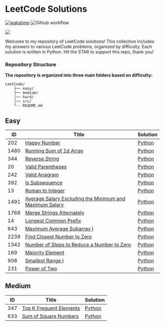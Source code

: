 # LeetCode Solutions

[![wakatime](https://wakatime.com/badge/github/Mo-Shakib/LeetCode.svg)](https://wakatime.com/badge/github/Mo-Shakib/LeetCode) ![Gihtub workflow](https://github.com/Mo-Shakib/LeetCode/actions/workflows/Readme-automation.yml/badge.svg)

<a href="https://leetcode.com/Mo-Shakib"><img src="https://leetcode.card.workers.dev/Mo-Shakib?theme=dark&font=baloo&extension=null&border=0.2"></a>

Welcome to my repository of LeetCode solutions! This collection includes my answers to various LeetCode problems, organized by difficulty. Each solution is written in Python. Hit the STAR to support this repo, thank you!

### Repository Structure
**The repository is organized into three main folders based on difficulty:**

```
LeetCode/
    ├── easy/
    ├── medium/
    |── hard/
    |── src/
    └-- README.md
```



## Easy

| ID |              Title                 | Solution |
|----|------------------------------------|----------|
| 202 | [Happy Number](https://leetcode.com/problems/happy-number/description/) | [Python](src/202-happy-number.md) |
| 1480 | [Running Sum of 1d Array](https://leetcode.com/problems/running-sum-of-1d-array/description/) | [Python](src/1480-running-sum-of-1-d-array.md) |
| 344 | [Reverse String](https://leetcode.com/problems/reverse-string/description/) | [Python](src/344-reverse-string.md) |
| 20 | [Valid Parentheses](https://leetcode.com/problems/valid-parentheses/description/) | [Python](src/20-valid-parentheses.md) |
| 242 | [Valid Anagram](https://leetcode.com/problems/valid-anagram/description/) | [Python](src/242-valid-anagram.md) |
| 392 | [Is Subsequence](https://leetcode.com/problems/is-subsequence/description/) | [Python](src/392-is-subsequence.md) |
| 13 | [Roman to Integer](https://leetcode.com/problems/roman-to-integer/description/) | [Python](src/13-roman-to-integer.md) |
| 1491 | [Average Salary Excluding the Minimum and Maximum Salary](https://leetcode.com/problems/average-salary-excluding-the-minimum-and-maximum-salary/description/) | [Python](src/1491-average-salary-excluding-the-minimum-and-maximum-salary.md) |
| 1768 | [Merge Strings Alternately](https://leetcode.com/problems/merge-strings-alternately/description/) | [Python](src/1768-merge-strings-alternately.md) |
| 14 | [Longest Common Prefix](https://leetcode.com/problems/longest-common-prefix/description/) | [Python](src/14-longest-common-prefix.md) |
| 643 | [Maximum Average Subarray I](https://leetcode.com/problems/maximum-average-subarray-i/description/) | [Python](src/643-maximum-average-subarray-i.md) |
| 2239 | [Find Closest Number to Zero](https://leetcode.com/problems/find-closest-number-to-zero/description/) | [Python](src/2239-find-closest-number-to-zero.md) |
| 1342 | [Number of Steps to Reduce a Number to Zero](https://leetcode.com/problems/number-of-steps-to-reduce-a-number-to-zero/description/) | [Python](src/1342-number-of-steps-to-reduce-a-number-to-zero.md) |
| 169 | [Majority Element](https://leetcode.com/problems/majority-element/description/) | [Python](src/169-majority-element.md) |
| 908 | [Smallest Range I](https://leetcode.com/problems/smallest-range-i/description/) | [Python](src/908-smallest-range-i.md) |
| 231 | [Power of Two](https://leetcode.com/problems/power-of-two/description/) | [Python](src/231-power-of-two.md) |


## Medium

| ID |              Title                 | Solution |
|----|------------------------------------|----------|
| 347 | [Top K Frequent Elements](https://leetcode.com/problems/top-k-frequent-elements/description/) | [Python](src/347-top-k-frequent-elements.md) |
| 633 | [Sum of Square Numbers](https://leetcode.com/problems/sum-of-square-numbers/description/) | [Python](src/633-sum-of-square-numbers.md) |